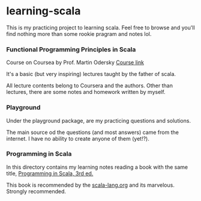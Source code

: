 # learning-scala

This is my practicing project to learning scala. Feel free to browse and you'll find nothing more than some rookie pragram and notes lol.

### Functional Programming Principles in Scala
Course on Coursea by Prof. Martin Odersky
[Course link](https://www.coursera.org/learn/progfun1/home)

It's a basic (but very inspiring) lectures taught by the father of scala.

All lecture contents belong to Coursera and the authors. Other than lectures, there are some notes and homework written by myself.

### Playground

Under the playground package, are my practicing questions and solutions. 

The main source od the questions (and most answers) came from the internet. I have no ability to create anyone of them (yet!?).

### Programming in Scala

In this directory contains my learning notes reading a book with the same title, 
[Programming in Scala, 3rd ed.](https://www.scala-lang.org/documentation/books.html)

This book is recommended by the [scala-lang.org](https://www.scala-lang.org/) and its marvelous. Strongly recommended.

 
